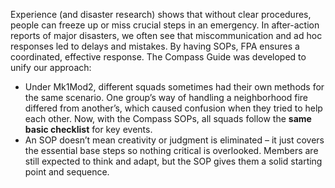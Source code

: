 Experience (and disaster research) shows that without clear procedures, people can freeze up or miss crucial steps in an emergency. In after-action reports of major disasters, we often see that miscommunication and ad hoc responses led to delays and mistakes. By having SOPs, FPA ensures a coordinated, effective response. The Compass Guide was developed to unify our approach:  
- Under Mk1Mod2, different squads sometimes had their own methods for the same scenario. One group’s way of handling a neighborhood fire differed from another’s, which caused confusion when they tried to help each other. Now, with the Compass SOPs, all squads follow the **same basic checklist** for key events.  
- An SOP doesn’t mean creativity or judgment is eliminated – it just covers the essential base steps so nothing critical is overlooked. Members are still expected to think and adapt, but the SOP gives them a solid starting point and sequence.